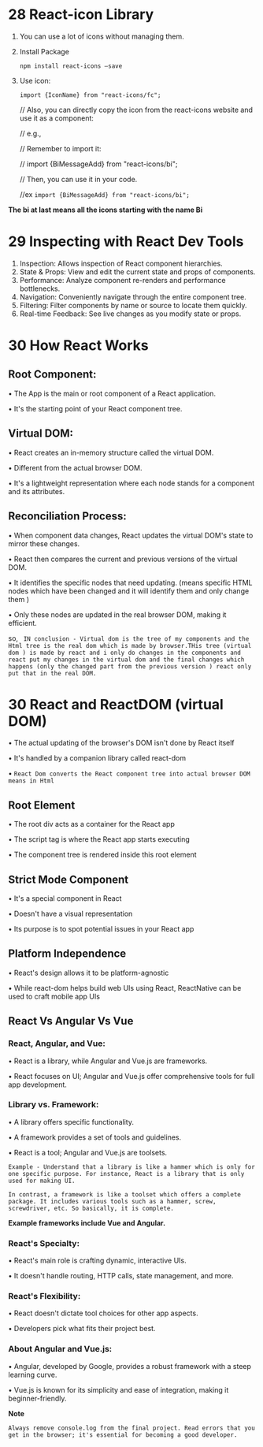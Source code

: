 # 28 **React-icon Library**

1. You can use a lot of icons without managing them.

2. Install Package

   `npm install react-icons –save`

3. Use icon:

   `import {IconName} from "react-icons/fc";`

   // Also, you can directly copy the icon from the react-icons website and use it as a component:

   // e.g., <BiMessageAdd/>

   // Remember to import it:

   // import {BiMessageAdd} from "react-icons/bi";

   // Then, you can use it in your code.

   //ex `import {BiMessageAdd} from "react-icons/bi";`

**The bi at last means all the icons starting with the name Bi**

# 29 **Inspecting with React Dev Tools**

1. Inspection: Allows inspection of React component hierarchies.
2. State & Props: View and edit the current state and props of components.
3. Performance: Analyze component re-renders and performance bottlenecks.
4. Navigation: Conveniently navigate through the entire component tree.
5. Filtering: Filter components by name or source to locate them quickly.
6. Real-time Feedback: See live changes as you modify state or props.

# 30 **How React Works**

## Root Component:

• The App is the main or root component of a React application.

• It's the starting point of your React component tree.

## Virtual DOM:

• React creates an in-memory structure called the virtual DOM.

• Different from the actual browser DOM.

• It's a lightweight representation where each node stands for a component and its attributes.

## Reconciliation Process:

• When component data changes, React updates the virtual DOM's state to mirror these changes.

• React then compares the current and previous versions of the virtual DOM.

• It identifies the specific nodes that need updating. (means specific HTML nodes which have been changed and it will identify them and only change them )

• Only these nodes are updated in the real browser DOM, making it efficient.

so,
` IN conclusion - Virtual dom is the tree of my components and the Html tree is the real dom which is made by browser.THis tree (virtual dom ) is made by react and i only do changes in the components and react put my changes in the virtual dom and the final changes which happens (only the changed part from the previous version ) react only put that in the real DOM.`

# 30 **React and ReactDOM (virtual DOM)**

• The actual updating of the browser's DOM isn't done by React itself

• It's handled by a companion library called react-dom

• `React Dom converts the React component tree into actual browser DOM means in Html`

## **Root Element**

• The root div acts as a container for the React app

• The script tag is where the React app starts executing

• The component tree is rendered inside this root element

## **Strict Mode Component**

• It's a special component in React

• Doesn't have a visual representation

• Its purpose is to spot potential issues in your React app

## **Platform Independence**

• React's design allows it to be platform-agnostic

• While react-dom helps build web UIs using React, ReactNative can be used to craft mobile app UIs

## **React Vs Angular Vs Vue**

### React, Angular, and Vue:

• React is a library, while Angular and Vue.js are frameworks.

• React focuses on UI; Angular and Vue.js offer comprehensive tools for full app development.

### Library vs. Framework:

• A library offers specific functionality.

• A framework provides a set of tools and guidelines.

• React is a tool; Angular and Vue.js are toolsets.

`Example - Understand that a library is like a hammer which is only for one specific purpose. For instance, React is a library that is only used for making UI.`

`In contrast, a framework is like a toolset which offers a complete package. It includes various tools such as a hammer, screw, screwdriver, etc. So basically, it is complete.`

**Example frameworks include Vue and Angular.**

### React's Specialty:

• React's main role is crafting dynamic, interactive UIs.

• It doesn't handle routing, HTTP calls, state management, and more.

### React's Flexibility:

• React doesn't dictate tool choices for other app aspects.

• Developers pick what fits their project best.

### About Angular and Vue.js:

• Angular, developed by Google, provides a robust framework with a steep learning curve.

• Vue.js is known for its simplicity and ease of integration, making it beginner-friendly.

**Note**

`Always remove console.log from the final project.
Read errors that you get in the browser; it's essential for becoming a good developer.`
